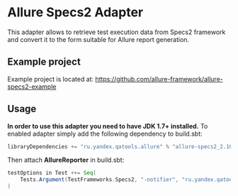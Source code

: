# Allure Specs2 Adapter
This adapter allows to retrieve test execution data from Specs2 framework and convert it to the form suitable for Allure report generation.

## Example project
Example project is located at: https://github.com/allure-framework/allure-specs2-example

## Usage
**In order to use this adapter you need to have JDK 1.7+ installed.** To enabled adapter simply add the following dependency to build.sbt:
```scala
libraryDependencies += "ru.yandex.qatools.allure" % "allure-specs2_2.10" % "1.4.0-SNAPSHOT"
```

Then attach **AllureReporter** in build.sbt:
```scala
testOptions in Test ++= Seq(
    Tests.Argument(TestFrameworks.Specs2, "-notifier", "ru.yandex.qatools.allure.specs2.AllureReporter")
)
```
